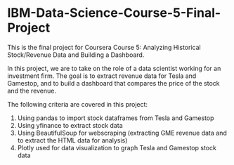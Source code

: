 # IBM-Data-Science-Course-5-Final-Project
This is the final project for Coursera Course 5: Analyzing Historical Stock/Revenue Data and Building a Dashboard.

In this project, we are to take on the role of a data scientist working for an investment firm. The goal is to extract revenue data for Tesla and Gamestop, and to build a dashboard that compares the price of the stock and the revenue.

The following criteria are covered in this project:
1. Using pandas to import stock dataframes from Tesla and Gamestop
2. Using yfinance to extract stock data
3. Using BeautifulSoup for webscraping (extracting GME revenue data and to extract the HTML data for analysis)
4. Plotly used for data visualization to graph Tesla and Gamestop stock data

